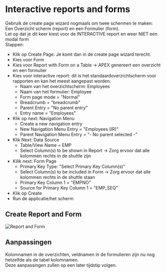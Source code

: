 # Interactive reports and forms
Gebruik de create page wizard nogmaals om twee schermen te maken:</br>
Een Overzicht scherm (report) en een Formulier (form).</br>
Let op dat je dit keer kiest voor de INTERACTIVE report en weer NIET een modal form</br>
Stappen:</br>
- Klik op Create Page: Je komt dan in de create page wizard terecht.
- Kies voor Form
- Kies voor Report with Form on a Table → APEX genereert een overzicht en een formulier
- Kies voor interactive report: dit is het standaardoverzichtscherm voor rapporten en kan het meest aangepast worden.
  - Naam van het overzichtscherm: Employees
  - Naam van het formulier: Employee
  - Form page mode = "Normal"
  - Breadcrumb = "breadcrumb"
  - Parent Entry = "No parent entry"
  - Entry name = "Employees"
- Klik op next: Navigation Menu
  - Create a new navigation entry
  - New Navigation Menu Entry = "Employees (IR)"
  - Parent Navigation Menu Entry = "- No parent selected -"
- Klik Next: Data Source
  - Table/View Name = EMP
  - Select Column(s) to be shown in Report → Zorg ervoor dat alle kolommen rechts in de shuttle zijn
- Kilik next: Form Page
  - Primary Key Type: "Select Primary Key Column(s)"
  - Select Column(s) to be included in Form → Zorg ervoor dat alle kolommen rechts in de shuttle staan
  - Primary Key Column 1 = "EMPNO"
  - Source for Primary Key Column 1 = "EMP_SEQ"
- Klik op Create
- Run de applicatie/het scherm

## Create Report and Form
![Report and Form](createReportAndForm.gif)

## Aanpassingen
Kolomnamen in de overzichten, veldnamen in de formulieren zijn nu nog hetzelfde als de tabel kolomnamen. </br>
Deze aanpassingen zullen op een later tijdstip volgen.